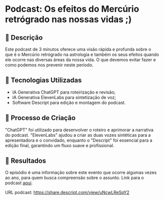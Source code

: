 # Podcast: Os efeitos do Mercúrio retrógrado nas nossas vidas ;)

## 📒 Descrição
Este podcast de 3 minutos oferece uma visão rápida e profunda sobre o que é o Mercúrio retrógrado na astrologia e também os seus efeitos quando ele ocorre nas diversas áreas da nossa vida. O que devemos evitar fazer e como podemos nos prevenir neste período.

## 🤖 Tecnologias Utilizadas
- IA Generativa ChatGPT para roteirização e revisão;
- IA Generativa ElevenLabs para sintetização de voz;
- Software Descript para edição e montagem do podcast.

## 🧐 Processo de Criação
"ChatGPT" foi utilizado para desenvolver o roteiro e aprimorar a narrativa do podcast. "ElevenLabs" ajudou a criar as duas vozes sintéticas para a apresentadora e o convidado, enquanto o "Descript" foi essencial para a edição final, garantindo um fluxo suave e profissional.

## 🚀 Resultados
O episódio é uma informação sobre este evento que ocorre algumas vezes ao ano, para quem busca compreensão sobre o assunto.
Link para o podcast  <a href="https://share.descript.com/view/uNcwLReSpY2">aqui</a>.

URL podcast: <a href="https://share.descript.com/view/uNcwLReSpY2">https://share.descript.com/view/uNcwLReSpY2</a>
